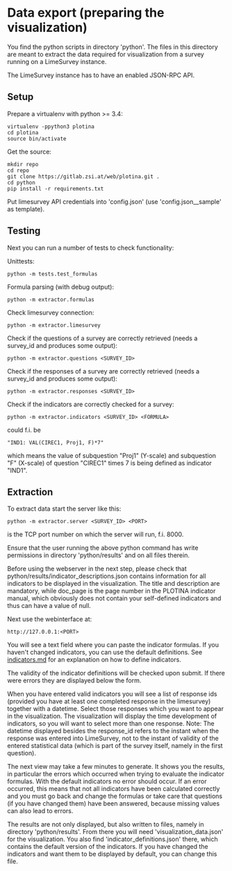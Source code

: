 # Data export (preparing the visualization)

You find the python scripts in directory 'python'.
The files in this directory are meant to extract the data
required for visualization from a survey running on
a LimeSurvey instance.

The LimeSurvey instance has to have an enabled JSON-RPC API.


## Setup

Prepare a virtualenv with python >= 3.4:

    virtualenv -ppython3 plotina
    cd plotina
    source bin/activate

Get the source:

    mkdir repo
    cd repo
    git clone https://gitlab.zsi.at/web/plotina.git .
    cd python
    pip install -r requirements.txt

Put limesurvey API credentials into 'config.json'
(use 'config.json__sample' as template).


## Testing

Next you can run a number of tests to check functionality:

Unittests:

    python -m tests.test_formulas

Formula parsing (with debug output):

    python -m extractor.formulas

Check limesurvey connection:

    python -m extractor.limesurvey

Check if the questions of a survey are correctly retrieved
(needs a survey_id and produces some output):

    python -m extractor.questions <SURVEY_ID>

Check if the responses of a survey are correctly retrieved
(needs a survey_id and produces some output):

    python -m extractor.responses <SURVEY_ID>

Check if the indicators are correctly checked for a survey:

    python -m extractor.indicators <SURVEY_ID> <FORMULA>

<FORMULA> could f.i. be

    "IND1: VAL(CIREC1, Proj1, F)*7"

which means the value of subquestion "Proj1" (Y-scale) and
subquestion "F" (X-scale) of question "CIREC1" times 7 is
being defined as indicator "IND1".


## Extraction

To extract data start the server like this:

    python -m extractor.server <SURVEY_ID> <PORT>

<PORT> is the TCP port number on which the server will run, f.i. 8000.

Ensure that the user running the above python command has write
permissions in directory 'python/results' and on all files therein.

Before using the webserver in the next step, please check that
python/results/indicator_descriptions.json contains information
for all indicators to be displayed in the visualization. The title
and description are mandatory, while doc_page is the page number
in the PLOTINA indicator manual, which obviously does not contain
your self-defined indicators and thus can have a value of null.

Next use the webinterface at:

    http://127.0.0.1:<PORT>

You will see a text field where you can paste the indicator formulas.
If you haven't changed indicators, you can use the default definitions.
See [indicators.md](indicators.md) for an explanation on how to define
indicators.

The validity of the indicator definitions will be checked upon submit.
If there were errors they are displayed below the form.

When you have entered valid indicators you will see a list of response
ids (provided you have at least one completed response in the limesurvey)
together with a datetime. Select those responses which you want to appear
in the visualization. The visualization will display the time development
of indicators, so you will want to select more than one response.
Note: The datetime displayed besides the response_id refers to the instant
when the response was entered into LimeSurvey, not to the instant of
validity of the entered statistical data (which is part of the survey
itself, namely in the first question).

The next view may take a few minutes to generate. It shows you the
results, in particular the errors which occurred when trying to
evaluate the indicator formulas. With the default indicators no error
should occur. If an error occurred, this means that not all indicators
have been calculated correctly and you must go back and change the formulas
or take care that questions (if you have changed them) have been answered,
because missing values can also lead to errors.

The results are not only displayed, but also written to files, namely in
directory 'python/results'. From there you will need 'visualization_data.json'
for the visualization. You also find 'indicator_definitions.json' there,
which contains the default version of the indicators. If you have changed
the indicators and want them to be displayed by default, you can change this
file.
